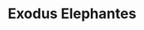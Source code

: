 ---
title: Exodus Elephantes
year: 2006
writer: Robby Valentine
composer: Robby Valentine
about: |
  A slow, heavy-beat instrumental based on a metal guitar rif. Nop Ton plays a killer drum-track recorded in Fendal. It sounds like an exodus of elephants. Trying to say with this: habits die hard in the mind of an elephant. The creature with the biggest memory and a slow pace . The ‘exodus’ of moving on in life doesn’t happen over night. Gone is the new positive attitude like in the song before. Back in the rain again that leads into the next solitary track.
---